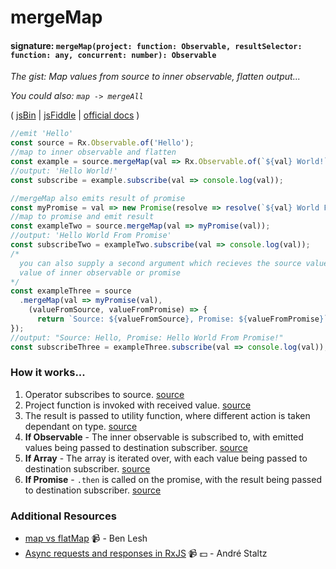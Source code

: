 # mergeMap
#### signature: `mergeMap(project: function: Observable, resultSelector: function: any, concurrent: number): Observable`
*The gist: Map values from source to inner observable, flatten output...*

*You could also: `map -> mergeAll`*

( [jsBin](http://jsbin.com/haxobidino/1/edit?js,console) | [jsFiddle](https://jsfiddle.net/qg6qfqLz/38/) | [official docs](http://reactivex.io/rxjs/class/es6/Observable.js~Observable.html#instance-method-mergeMap) )

```js
//emit 'Hello'
const source = Rx.Observable.of('Hello');
//map to inner observable and flatten
const example = source.mergeMap(val => Rx.Observable.of(`${val} World!`));
//output: 'Hello World!'
const subscribe = example.subscribe(val => console.log(val));

//mergeMap also emits result of promise
const myPromise = val => new Promise(resolve => resolve(`${val} World From Promise!`));
//map to promise and emit result
const exampleTwo = source.mergeMap(val => myPromise(val));
//output: 'Hello World From Promise'
const subscribeTwo = exampleTwo.subscribe(val => console.log(val));
/*
  you can also supply a second argument which recieves the source value and emitted
  value of inner observable or promise
*/
const exampleThree = source
  .mergeMap(val => myPromise(val), 
    (valueFromSource, valueFromPromise) => {
      return `Source: ${valueFromSource}, Promise: ${valueFromPromise}`;
});
//output: "Source: Hello, Promise: Hello World From Promise!"
const subscribeThree = exampleThree.subscribe(val => console.log(val));
```

### How it works...
1. Operator subscribes to source. [source](https://github.com/ReactiveX/rxjs/blob/master/src/operator/mergeMap.ts#L81-L84)
2. Project function is invoked with received value. [source](https://github.com/ReactiveX/rxjs/blob/master/src/operator/mergeMap.ts#L118)
3. The result is passed to utility function, where different action is taken dependant on type. [source](https://github.com/ReactiveX/rxjs/blob/master/src/operator/mergeMap.ts#L124-L129)
  1. **If Observable** - The inner observable is subscribed to, with emitted values being passed to destination subscriber. [source](https://github.com/ReactiveX/rxjs/blob/master/src/util/subscribeToResult.ts#L27-L35)
  2. **If Array**  - The array is iterated over, with each value being passed to destination subscriber. [source](https://github.com/ReactiveX/rxjs/blob/master/src/util/subscribeToResult.ts#L37-L43)
  3. **If Promise** - `.then` is called on the promise, with the result being passed to destination subscriber. [source](https://github.com/ReactiveX/rxjs/blob/master/src/util/subscribeToResult.ts#L44-L53)


### Additional Resources
* [map vs flatMap](https://egghead.io/lessons/rxjs-rxjs-map-vs-flatmap) :video_camera: - Ben Lesh
* [Async requests and responses in RxJS](https://egghead.io/lessons/rxjs-04-reactive-programming-async-requests-and-responses-in-rxjs) :video_camera: :dollar: - André Staltz